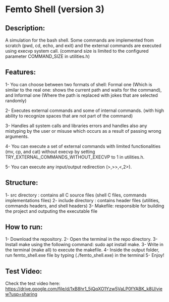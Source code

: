 # Femto Shell (version 3)
## Description:
 A simulation for the bash shell. Some commands are implemented from scratch (pwd, cd, echo, and exit) and the external commands are executed using execvp system call. (command size is limited to the configured parameter COMMAND_SIZE in utilities.h)
## Features:
 1- You can choose between two formats of shell: Formal one (Which is similar to the real one: shows the current path and waits for the command), and Informal one (Where the path is replaced with jokes that are selected randomly)
 
 2- Executes external commands and some of internal commands. (with high ability to recognize spaces that are not part of the command)
 
 3- Handles all system calls and libraries errors and handles also any mistyping by the user or misuse which occurs as a result of passing wrong arguments.
 
 4- You can execute a set of external commands with limited functionalities (mv, cp, and cat) without execvp by setting TRY_EXTERNAL_COMMANDS_WITHOUT_EXECVP to 1 in  utilities.h.
 
 5- You can execute any input/output redirection (>,>>,<,2>).
## Structure:
 1- src directory : contains all C source files (shell C files, commands implementations files)
 2- include directory : contains header files (utilities, commands headers, and shell headers)
 3- Makefile: responsible for building the project and outputing the executable file
## How to run:
 1- Download the repository.
 2- Open the terminal in the repo directory.
 3- Install make using the following command: sudo apt install make.
 3- Write in the terminal (make all) to execute the makefile.
 4- Inside the output folder, run femto_shell.exe file by typing (./femto_shell.exe) in the terminal
 5- Enjoy!
## Test Video:
 Check the test video here: https://drive.google.com/file/d/1xB8hr1_5jQqXO1Yzw5VaLP0fYABK_k8U/view?usp=sharing
